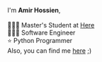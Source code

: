 I'm **Amir Hossien**,</br>
</br>
👨🏻‍🎓 Master's Student at [Here](http://www.sharif.edu/)</br>
👨🏻‍💻 Software Engineer</br>
⭐ Python Programmer</br>
Also, you can find me [here](https://www.linkedin.com/in/amirhossein-hasanzadeh/) ;)</br>

<!---
amirhossein-sg/amirhossein-sg is a ✨ special ✨ repository because its `README.md` (this file) appears on your GitHub profile.
You can click the Preview link to take a look at your changes.
--->
